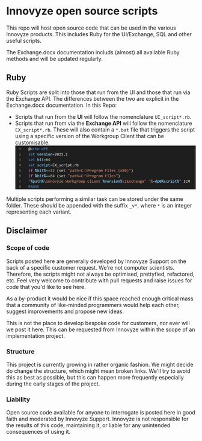 # Innovyze open source scripts
This repo will host open source code that can be used in the various Innovyze products. This includes Ruby for the UI/Exchange, SQL and other useful scripts.

The Exchange.docx documentation includs (almost) all available Ruby methods and will be updated regularly.

## Ruby
Ruby Scripts are split into those that run from the UI and those that run via the Exchange API. The differences between the two are explicit in the Exchange.docx documentation. In this Repo:
* Scripts that run from the **UI** will follow the nomenclature `UI_script*.rb`.
* Scripts that run from via the **Exchange API** will follow the nomenclature `EX_script*.rb`. These will also contain a `*.bat` file that triggers the script using a specific version of the Workgroup Client that can be customisable.
![Example of an exchange.bat file with customisable version](exchange_bat.png)

Multiple scripts performing a similar task can be stored under the same folder. These should be appended with the suffix `_v*`, where `*` is an integer representing each variant.
## Disclaimer
### Scope of code
Scripts posted here are generally developed by Innovyze Support on the back of a specific customer request. We're not computer scientists. Therefore, the scripts might not always be optimised, prettyfied, refactored, etc. Feel very welcome to contribute with pull requests and raise issues for code that you'd like to see here.

As a by-product it would be nice if this space reached enough critical mass that a community of like-minded programmers would help each other, suggest improvements and propose new ideas.

This is not the place to develop bespoke code for customers, nor ever will we post it here. This can be requested from Innovyze within the scope of an implementation project.

### Structure
This project is currently growing in rather organic fashion. We might decide do change the structure, which might mean broken links. We'll try to avoid this as best as possible, but this can happen more frequently especially during the early stages of the project.

### Liability
Open source code available for anyone to interrogate is posted here in good faith and moderated by Innovyze Support. Innovyze is not responsible for the results of this code, maintaining it, or liable for any unintended consequences of using it.
